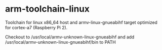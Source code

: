 # arm-toolchain-linux
Toolchain for linux x86_64 host and armv-linux-gnueabihf target optimized for cortex-a7 (Raspberry Pi 2).

Checkout to /usr/local/armv-unknown-linux-gnueabihf and add /usr/local/armv-unknown-linux-gnueabihf/bin to PATH
